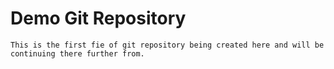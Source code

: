 # Demo Git Repository

    This is the first fie of git repository being created here and will be continuing there further from.
